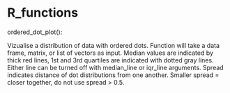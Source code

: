 # R_functions

ordered_dot_plot():

Vizualise a distribution of data with ordered dots. Function will take a data frame, matrix, or list of vectors as input. Median values are indicated by thick red lines, 1st and 3rd quartiles are indicated with dotted gray lines. Either line can be turned off with median_line or iqr_line arguments. Spread indicates distance of dot distributions from one another. Smaller spread = closer together, do not use spread > 0.5.
